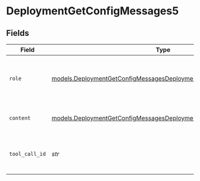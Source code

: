 # DeploymentGetConfigMessages5


## Fields

| Field                                                                                                                                            | Type                                                                                                                                             | Required                                                                                                                                         | Description                                                                                                                                      |
| ------------------------------------------------------------------------------------------------------------------------------------------------ | ------------------------------------------------------------------------------------------------------------------------------------------------ | ------------------------------------------------------------------------------------------------------------------------------------------------ | ------------------------------------------------------------------------------------------------------------------------------------------------ |
| `role`                                                                                                                                           | [models.DeploymentGetConfigMessagesDeploymentsRequestRequestBodyRole](../models/deploymentgetconfigmessagesdeploymentsrequestrequestbodyrole.md) | :heavy_check_mark:                                                                                                                               | The role of the messages author, in this case tool.                                                                                              |
| `content`                                                                                                                                        | [models.DeploymentGetConfigMessagesDeploymentsContent](../models/deploymentgetconfigmessagesdeploymentscontent.md)                               | :heavy_check_mark:                                                                                                                               | The contents of the tool message.                                                                                                                |
| `tool_call_id`                                                                                                                                   | *str*                                                                                                                                            | :heavy_check_mark:                                                                                                                               | Tool call that this message is responding to.                                                                                                    |